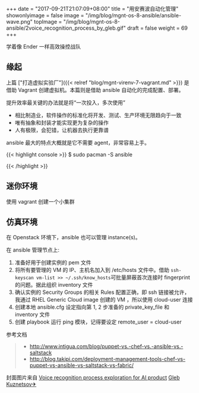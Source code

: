 +++
date = "2017-09-21T21:07:09+08:00"
title = "用安赛波自动化管理"
showonlyimage = false
image = "/img/blog/mgnt-os-8-ansible/ansible-wave.png"
topImage = "/img/blog/mgnt-os-8-ansible/2voice_recognition_process_by_gleb.gif"
draft = false
weight = 69
+++

学着像 Ender 一样高效操控战队
<!--more-->

## 缘起

上篇 ["打造虚拟实验厂"]({{< relref "blog/mgnt-virenv-7-vagrant.md" >}}) 是借助 Vagrant 创建虚拟机。本篇则是借助 ansible 自动化的完成配置、部署。

提升效率最关键的办法就是将“一次投入，多次使用”

- 相比制造业，软件操作的标准化将开发、测试、生产环境无限趋向于一致
- 唯有抽象和封装才能实现更为复杂的操作
- 人有极限，会犯错，让机器去执行更靠谱

ansible 最大的特点大概就是它不需要 agent，非常容易上手。

{{< highlight console >}}
$ sudo pacman -S ansible

{{< /highlight >}}

## 迷你环境

使用 vagrant 创建一个小集群

## 仿真环境

在 Openstack 环境下，ansible 也可以管理 instance(s)。

在 ansible 管理节点上:

1. 准备好用于创建实例的 pem 文件
2. 将所有要管理的 VM 的 IP、主机名加入到 /etc/hosts 文件中。借助 ```ssh-keyscan vm-list >> ~/.ssh/know_hosts```可批量屏蔽首次连接时 fingerprint 的问题。据此组织 inventory 文件
3. 确认实例的 Security Groups 的相关 Rules 配置正确，即 ssh 链接被允许，我通过 RHEL Generic Cloud image 创建的 VM ，所以使用 cloud-user 连接
4. 创建本地 ansible.cfg 设定指向第 1, 2 步准备的 private_key_file 和 inventory 文件
5. 创建 playbook 运行 ping 模块，记得要设定 remote_user = cloud-user


参考文档

> - http://www.intigua.com/blog/puppet-vs.-chef-vs.-ansible-vs.-saltstack
> - http://blog.takipi.com/deployment-management-tools-chef-vs-puppet-vs-ansible-vs-saltstack-vs-fabric/


封面图片来自 [Voice recognition process exploration for AI product](https://dribbble.com/shots/3477540-Voice-recognition-process-exploration-for-AI-product) <a href="https://dribbble.com/glebich"><i class="fa fa-dribbble" aria-hidden="true"></i> Gleb Kuznetsov✈</a>
